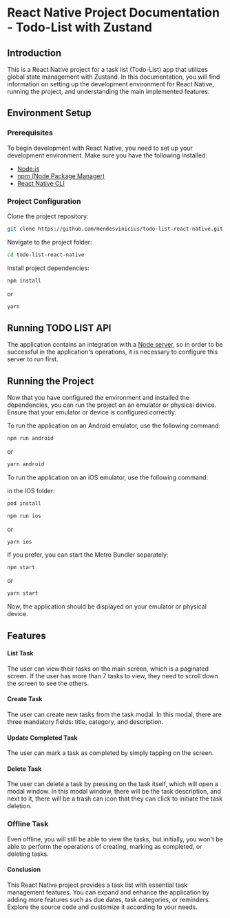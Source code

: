 # React Native Project Documentation - Todo-List with Zustand

## Introduction
This is a React Native project for a task list (Todo-List) app that utilizes global state management with Zustand. In this documentation, you will find information on setting up the development environment for React Native, running the project, and understanding the main implemented features.

## Environment Setup
### Prerequisites
To begin development with React Native, you need to set up your development environment. Make sure you have the following installed:

- [Node.js](https://nodejs.org/en)
- [npm (Node Package Manager)](https://www.npmjs.com/)
- [React Native CLI](https://reactnative.dev/docs/environment-setup)

### Project Configuration
Clone the project repository:

```bash
git clone https://github.com/mendesvinicius/todo-list-react-native.git
```

Navigate to the project folder:

```bash
cd todo-list-react-native
```

Install project dependencies:

```bash
npm install
```

or

```bash
yarn
```

## Running TODO LIST API
The application contains an integration with a [Node server](https://github.com/mendesvinicius/todo-list-api), so in order to be successful in the application's operations, it is necessary to configure this server to run first.

## Running the Project
Now that you have configured the environment and installed the dependencies, you can run the project on an emulator or physical device. Ensure that your emulator or device is configured correctly.

To run the application on an Android emulator, use the following command:

```bash
npm run android
```

or 

```bash
yarn android
```

To run the application on an iOS emulator, use the following command:


in the IOS folder:

```bash 
pod install
```

```bash
npm run ios
```
or
```bash
yarn ios
```

If you prefer, you can start the Metro Bundler separately:

```bash
npm start
```
or

```bash
yarn start
```

Now, the application should be displayed on your emulator or physical device.

## Features

#### List Task
The user can view their tasks on the main screen, which is a paginated screen. If the user has more than 7 tasks to view, they need to scroll down the screen to see the others.

#### Create Task
The user can create new tasks from the task modal. In this modal, there are three mandatory fields: title, category, and description.

#### Update Completed Task
The user can mark a task as completed by simply tapping on the screen.

#### Delete Task
The user can delete a task by pressing on the task itself, which will open a modal window. In this modal window, there will be the task description, and next to it, there will be a trash can icon that they can click to initiate the task deletion.

### Offline Task
Even offline, you will still be able to view the tasks, but initially, you won't be able to perform the operations of creating, marking as completed, or deleting tasks.

#### Conclusion
This React Native project provides a task list with essential task management features. You can expand and enhance the application by adding more features such as due dates, task categories, or reminders. Explore the source code and customize it according to your needs.
